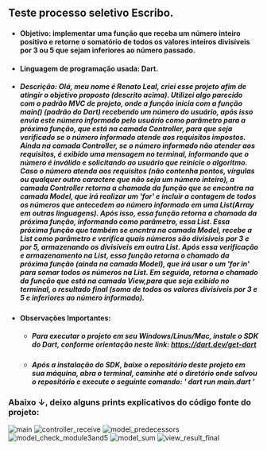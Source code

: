 ## Teste processo seletivo Escribo.

-  #### Objetivo: implementar uma função que receba um número inteiro positivo e retorne o somatório de todos os valores inteiros divisíveis por 3 ou 5 que sejam inferiores ao número passado.
-  #### Linguagem de programação usada: Dart.

-  ##### Descrição: Olá, meu nome é Renato Leal, criei esse projeto afim de atingir o objetivo proposto (descrito acima). Utilizei algo parecido com o padrão MVC de projeto, onde a função inicia com a função main() (padrão do Dart) recebendo um número do usuário, após isso envia este número informado pelo usuário como parâmetro para a próxima função, que está na camada Controller, para que seja verificado se o número informado atende aos requisitos impostos. Ainda na camada Controller, se o número informado não atender aos requisitos, é exibido uma mensagem no terminal, informando que o número é inválido e solicitando ao usuário que reinicie o algoritmo. Caso o número atenda aos requisitos (não contenha pontos, vírgulas ou qualquer outro caractere que não seja um número inteiro), a camada Controller retorna a chamada da função que se encontra na camada Model, que irá realizar um 'for' e incluir a contagem de todos os números que antecedem ao número informado em uma List(Array em outras linguagens). Após isso, essa função retorna a chamada da próxima função, informando como parâmetro, essa List. Essa próxima função que também se encntra na camada Model, recebe a List como parâmetro e verifica quais números são divisíveis por 3 e por 5, armazenando os divisíveis em outra List. Após essa verificação e armazenamento na List, essa função retorna o chamado da próxima função (ainda na camada Model), que irá usar o um 'for in' para somar todos os números na List. Em seguida, retorna o chamado da função que está na camada View,para que seja exibido no terminal, o resultado final (soma de todos os valores divisíveis por 3 e 5 e inferiores ao número informado).

*  #### Observações Importantes:
   -  ##### Para executar o projeto em seu Windows/Linus/Mac, instale o SDK do Dart, conforme orientação neste link: https://dart.dev/get-dart
   -  ##### Após a instalação do SDK, baixe o repositório deste projeto em sua máquina, abra o terminal, caminhe até o diretório onde salvou o repositório e execute o seguinte comando: ' dart run main.dart '

### Abaixo ↓, deixo alguns prints explicativos do código fonte do projeto:



![main](https://user-images.githubusercontent.com/88440878/151158055-f3399b96-b25e-48c0-9b20-dfeea00cb4a2.png)
![controller_receive](https://user-images.githubusercontent.com/88440878/151158204-093b1fb6-8c6d-4146-9654-ebde3edd8976.png)
![model_predecessors](https://user-images.githubusercontent.com/88440878/151158226-4f7be917-eaa2-4e04-8ca5-fdf0ca91425e.png)
![model_check_module3and5](https://user-images.githubusercontent.com/88440878/151158245-19c5323c-fa2a-4232-948a-431d140d350d.png)
![model_sum](https://user-images.githubusercontent.com/88440878/151158262-04f21c91-32a3-4928-a322-da4efa256455.png)
![view_result_final](https://user-images.githubusercontent.com/88440878/151158273-81d9b70b-a224-4b62-ae74-8f6602a7a624.png)

